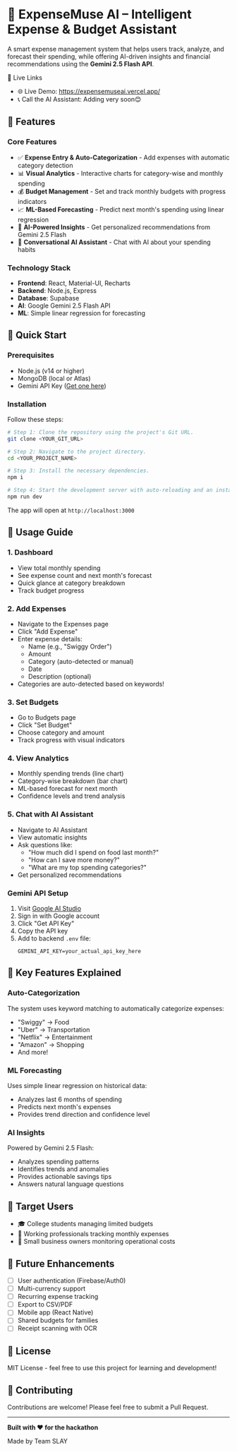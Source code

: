 # 🧩 ExpenseMuse AI – Intelligent Expense & Budget Assistant

A smart expense management system that helps users track, analyze, and forecast their spending, while offering AI-driven insights and financial recommendations using the **Gemini 2.5 Flash API**.

🔗 Live Links

- 🌐 Live Demo: https://expensemuseai.vercel.app/
- 📞 Call the AI Assistant: Adding very soon😊

## 🎯 Features

### Core Features
- ✅ **Expense Entry & Auto-Categorization** - Add expenses with automatic category detection
- 📊 **Visual Analytics** - Interactive charts for category-wise and monthly spending
- 💰 **Budget Management** - Set and track monthly budgets with progress indicators
- 📈 **ML-Based Forecasting** - Predict next month's spending using linear regression
- 🤖 **AI-Powered Insights** - Get personalized recommendations from Gemini 2.5 Flash
- 💬 **Conversational AI Assistant** - Chat with AI about your spending habits

### Technology Stack
- **Frontend**: React, Material-UI, Recharts
- **Backend**: Node.js, Express
- **Database**: Supabase
- **AI**: Google Gemini 2.5 Flash API
- **ML**: Simple linear regression for forecasting

## 🚀 Quick Start

### Prerequisites
- Node.js (v14 or higher)
- MongoDB (local or Atlas)
- Gemini API Key ([Get one here](https://makersuite.google.com/app/apikey))

### Installation

Follow these steps:

```sh
# Step 1: Clone the repository using the project's Git URL.
git clone <YOUR_GIT_URL>

# Step 2: Navigate to the project directory.
cd <YOUR_PROJECT_NAME>

# Step 3: Install the necessary dependencies.
npm i

# Step 4: Start the development server with auto-reloading and an instant preview.
npm run dev
```

The app will open at `http://localhost:3000`

## 📖 Usage Guide

### 1. **Dashboard**
- View total monthly spending
- See expense count and next month's forecast
- Quick glance at category breakdown
- Track budget progress

### 2. **Add Expenses**
- Navigate to the Expenses page
- Click "Add Expense"
- Enter expense details:
  - Name (e.g., "Swiggy Order")
  - Amount
  - Category (auto-detected or manual)
  - Date
  - Description (optional)
- Categories are auto-detected based on keywords!

### 3. **Set Budgets**
- Go to Budgets page
- Click "Set Budget"
- Choose category and amount
- Track progress with visual indicators

### 4. **View Analytics**
- Monthly spending trends (line chart)
- Category-wise breakdown (bar chart)
- ML-based forecast for next month
- Confidence levels and trend analysis

### 5. **Chat with AI Assistant**
- Navigate to AI Assistant
- View automatic insights
- Ask questions like:
  - "How much did I spend on food last month?"
  - "How can I save more money?"
  - "What are my top spending categories?"
- Get personalized recommendations

### Gemini API Setup

1. Visit [Google AI Studio](https://makersuite.google.com/app/apikey)
2. Sign in with Google account
3. Click "Get API Key"
4. Copy the API key
5. Add to backend `.env` file:
   ```env
   GEMINI_API_KEY=your_actual_api_key_here
   ```

## 🎨 Key Features Explained

### Auto-Categorization
The system uses keyword matching to automatically categorize expenses:
- "Swiggy" → Food
- "Uber" → Transportation
- "Netflix" → Entertainment
- "Amazon" → Shopping
- And more!

### ML Forecasting
Uses simple linear regression on historical data:
- Analyzes last 6 months of spending
- Predicts next month's expenses
- Provides trend direction and confidence level

### AI Insights
Powered by Gemini 2.5 Flash:
- Analyzes spending patterns
- Identifies trends and anomalies
- Provides actionable savings tips
- Answers natural language questions

## 👥 Target Users
- 🎓 College students managing limited budgets
- 💼 Working professionals tracking monthly expenses
- 🏢 Small business owners monitoring operational costs


## 📝 Future Enhancements
- [ ] User authentication (Firebase/Auth0)
- [ ] Multi-currency support
- [ ] Recurring expense tracking
- [ ] Export to CSV/PDF
- [ ] Mobile app (React Native)
- [ ] Shared budgets for families
- [ ] Receipt scanning with OCR

## 📄 License
MIT License - feel free to use this project for learning and development!

## 🤝 Contributing
Contributions are welcome! Please feel free to submit a Pull Request.

---

**Built with ❤️ for the hackathon**

Made by Team SLAY
